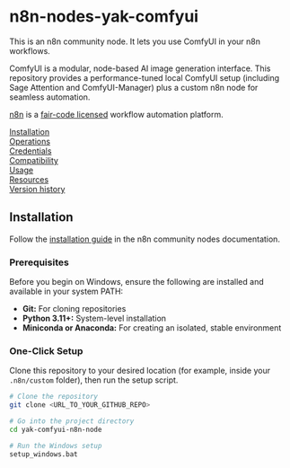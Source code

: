 # n8n-nodes-yak-comfyui

This is an n8n community node. It lets you use ComfyUI in your n8n workflows.

ComfyUI is a modular, node-based AI image generation interface. This repository provides a performance-tuned local ComfyUI setup (including Sage Attention and ComfyUI-Manager) plus a custom n8n node for seamless automation.

[n8n](https://n8n.io/) is a [fair-code licensed](https://docs.n8n.io/reference/license/) workflow automation platform.

[Installation](#installation)  
[Operations](#operations)  
[Credentials](#credentials)  
[Compatibility](#compatibility)  
[Usage](#usage)  
[Resources](#resources)  
[Version history](#version-history)  

## Installation

Follow the [installation guide](https://docs.n8n.io/integrations/community-nodes/installation/) in the n8n community nodes documentation.

### Prerequisites

Before you begin on Windows, ensure the following are installed and available in your system PATH:

* **Git:** For cloning repositories
* **Python 3.11+:** System-level installation  
* **Miniconda or Anaconda:** For creating an isolated, stable environment

### One-Click Setup

Clone this repository to your desired location (for example, inside your `.n8n/custom` folder), then run the setup script.

```bash
# Clone the repository
git clone <URL_TO_YOUR_GITHUB_REPO>

# Go into the project directory
cd yak-comfyui-n8n-node

# Run the Windows setup
setup_windows.bat